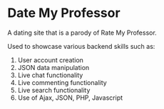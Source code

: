 # Date My Professor
A dating site that is a parody of Rate My Professor. 

Used to showcase various backend skills such as:
1. User account creation
2. JSON data manipulation
3. Live chat functionality
4. Live commenting functionality
5. Live search functionality
6. Use of Ajax, JSON, PHP, Javascript
